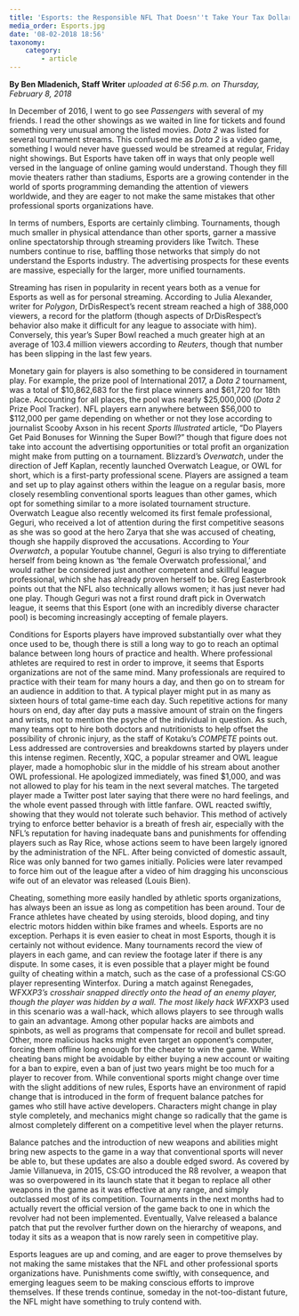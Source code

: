 ```yaml
---
title: 'Esports: the Responsible NFL That Doesn''t Take Your Tax Dollars'
media_order: Esports.jpg
date: '08-02-2018 18:56'
taxonomy:
    category:
        - article
---
```


**By Ben Mladenich, Staff Writer** _uploaded at 6:56 p.m. on Thursday, February 8, 2018_

In December of 2016, I went to go see _Passengers_ with several of my friends. I read the other showings as we waited in line for tickets and found something very unusual among the listed movies. _Dota 2_ was listed for several tournament streams. This confused me as _Dota 2_ is a video game, something I would never have guessed would be streamed at regular, Friday night showings. But Esports have taken off in ways that only people well versed in the language of online gaming would understand. Though they fill movie theaters rather than stadiums, Esports are a growing contender in the world of sports programming demanding the attention of viewers worldwide, and they are eager to not make the same mistakes that other professional sports organizations have.

In terms of numbers, Esports are certainly climbing. Tournaments, though much smaller in physical attendance than other sports, garner a massive online spectatorship through streaming providers like Twitch. These numbers continue to rise, baffling those networks that simply do not understand the Esports industry. The advertising prospects for these events are massive, especially for the larger, more unified tournaments.

Streaming has risen in popularity in recent years both as a venue for Esports as well as for personal streaming. According to Julia Alexander, writer for _Polygon_, DrDisRespect’s recent stream reached a high of 388,000 viewers, a record for the platform (though aspects of DrDisRespect’s behavior also make it difficult for any league to associate with him). Conversely, this year’s Super Bowl reached a much greater high at an average of 103.4 million viewers according to _Reuters_, though that number has been slipping in the last few years.

Monetary gain for players is also something to be considered in tournament play. For example, the prize pool of International 2017, a _Dota 2_ tournament, was a total of $10,862,683 for the first place winners and $61,720 for 18th place. Accounting for all places, the pool was nearly $25,000,000 (_Dota 2_ Prize Pool Tracker). NFL players earn anywhere between $56,000 to $112,000 per game depending on whether or not they lose according to journalist Scooby Axson in his recent _Sports Illustrated_ article, “Do Players Get Paid Bonuses for Winning the Super Bowl?” though that figure does not take into account the advertising opportunities or total profit an organization might make from putting on a tournament.
Blizzard’s _Overwatch_, under the direction of Jeff Kaplan, recently launched Overwatch League, or OWL for short, which is a first-party professional scene. Players are assigned a team and set up to play against others within the league on a regular basis, more closely resembling conventional sports leagues than other games, which opt for something similar to a more isolated tournament structure.
Overwatch League also recently welcomed its first female professional, Geguri, who received a lot of attention during the first competitive seasons as she was so good at the hero Zarya that she was accused of cheating, though she happily disproved the accusations. According to _Your Overwatch_, a popular Youtube channel, Geguri is also trying to differentiate herself from being known as ‘the female Overwatch professional,’ and would rather be considered just another competent and skillful league professional, which she has already proven herself to be. Greg Easterbrook points out that the NFL also technically allows women; it has just never had one play. Though Geguri was not a first round draft pick in Overwatch league, it seems that this Esport (one with an incredibly diverse character pool) is becoming increasingly accepting of female players.

Conditions for Esports players have improved substantially over what they once used to be, though there is still a long way to go to reach an optimal balance between long hours of practice and health. Where professional athletes are required to rest in order to improve, it seems that Esports organizations are not of the same mind. Many professionals are required to practice with their team for many hours a day, and then go on to stream for an audience in addition to that. A typical player might put in as many as sixteen hours of total game-time each day. Such repetitive actions for many hours on end, day after day puts a massive amount of strain on the fingers and wrists, not to mention the psyche of the individual in question. As such, many teams opt to hire both doctors and nutritionists to help offset the possibility of chronic injury, as the staff of Kotaku’s _COMPETE_ points out. Less addressed are controversies and breakdowns started by players under this intense regimen. Recently, XQC, a popular streamer and OWL league player, made a homophobic slur in the middle of his stream about another OWL professional. He apologized immediately, was fined $1,000, and was not allowed to play for his team in the next several matches. The targeted player made a Twitter post later saying that there were no hard feelings, and the whole event passed through with little fanfare. OWL reacted swiftly, showing that they would not tolerate such behavior. This method of actively trying to enforce better behavior is a breath of fresh air, especially with the NFL’s reputation for having inadequate bans and punishments for offending players such as Ray Rice, whose actions seem to have been largely ignored by the administration of the NFL. After being convicted of domestic assault, Rice was only banned for two games initially. Policies were later revamped to force him out of the league after a video of him dragging his unconscious wife out of an elevator was released (Louis Bien).

Cheating, something more easily handled by athletic sports organizations, has always been an issue as long as competition has been around. Tour de France athletes have cheated by using steroids, blood doping, and tiny electric motors hidden within bike frames and wheels. Esports are no exception. Perhaps it is even easier to cheat in most Esports, though it is certainly not without evidence. Many tournaments record the view of players in each game, and can review the footage later if there is any dispute. In some cases, it is even possible that a player might be found guilty of cheating within a match, such as the case of a professional CS:GO player representing Winterfox. During a match against Renegades, WFX*XP3’s crosshair snapped directly onto the head of an enemy player, though the player was hidden by a wall. The most likely hack WFX*XP3 used in this scenario was a wall-hack, which allows players to see through walls to gain an advantage. Among other popular hacks are aimbots and spinbots, as well as programs that compensate for recoil and bullet spread. Other, more malicious hacks might even target an opponent’s computer, forcing them offline long enough for the cheater to win the game. While cheating bans might be avoidable by either buying a new account or waiting for a ban to expire, even a ban of just two years might be too much for a player to recover from. While conventional sports might change over time with the slight additions of new rules, Esports have an environment of rapid change that is introduced in the form of frequent balance patches for games who still have active developers. Characters might change in play style completely, and mechanics might change so radically that the game is almost completely different on a competitive level when the player returns.

Balance patches and the introduction of new weapons and abilities might bring new aspects to the game in a way that conventional sports will never be able to, but these updates are also a double edged sword. As covered by Jamie Villanueva, in 2015, CS:GO introduced the R8 revolver, a weapon that was so overpowered in its launch state that it began to replace all other weapons in the game as it was effective at any range, and simply outclassed most of its competition. Tournaments in the next months had to actually revert the official version of the game back to one in which the revolver had not been implemented. Eventually, Valve released a balance patch that put the revolver further down on the hierarchy of weapons, and today it sits as a weapon that is now rarely seen in competitive play.

Esports leagues are up and coming, and are eager to prove themselves by not making the same mistakes that the NFL and other professional sports organizations have. Punishments come swiftly, with consequence, and emerging leagues seem to be making conscious efforts to improve themselves. If these trends continue, someday in the not-too-distant future, the NFL might have something to truly contend with.